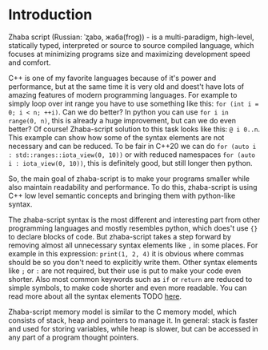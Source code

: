 # Introduction

Zhaba script (Russian: ˈʐabə, жаба(frog)) - is a multi-paradigm, high-level, statically typed, interpreted or source to source compiled language, which focuses at minimizing programs size and maximizing development speed and comfort.

C++ is one of my favorite languages because of it's power and performance, but at the same time it is very old and doest't have lots of amazing features of modern programming languages. For example to simply loop over int range you have to use something like this: `for (int i = 0; i < n; ++i)`. Can we do better? In python you can use `for i in range(0, n)`, this is already a huge improvement, but can we do even better? Of course! Zhaba-script solution to this task looks like this: `@ i 0..n`. This example can show how some of the syntax elements are not necessary and can be reduced. To be fair in C++20 we can do `for (auto i : std::ranges::iota_view(0, 10))` or with reduced namespaces `for (auto i : iota_view(0, 10))`, this is definitely good, but still longer then python.

So, the main goal of zhaba-script is to make your programs smaller while also maintain readability and performance. To do this, zhaba-script is using C++ low level semantic concepts and bringing them with python-like syntax.

The zhaba-script syntax is the most different and interesting part from other programming languages and mostly resembles python, which does't use `{}` to declare blocks of code. But zhaba-script takes a step forward by removing almost all unnecessary syntax elements like `,` in some places. For example in this expression: `print(1, 2, 4)` it is obvious where commas should be so you don't need to explicitly write them. Other syntax elements like `;` or `:` are not required, but their use is put to make your code even shorter. Also most common keywords such as `if` or `return` are reduced to simple symbols, to make code shorter and even more readable. You can read more about all the syntax elements TODO [here]().

Zhaba-script memory model is similar to the C memory model, which consists of stack, heap and pointers to manage it. In general: stack is faster and used for storing variables, while heap is slower, but can be accessed in any part of a program thought pointers.
